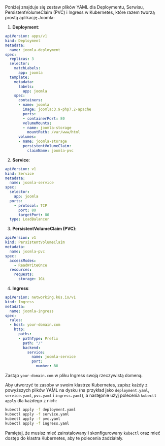 
Poniżej znajduje się zestaw plików YAML dla Deploymentu, Serwisu, PersistentVolumeClaim (PVC) i Ingress w Kubernetes, które razem tworzą prostą aplikację Joomla:

1. **Deployment**:

```yaml
apiVersion: apps/v1
kind: Deployment
metadata:
  name: joomla-deployment
spec:
  replicas: 3
  selector:
    matchLabels:
      app: joomla
  template:
    metadata:
      labels:
        app: joomla
    spec:
      containers:
      - name: joomla
        image: joomla:3.9-php7.2-apache
        ports:
        - containerPort: 80
        volumeMounts:
        - name: joomla-storage
          mountPath: /var/www/html
      volumes:
      - name: joomla-storage
        persistentVolumeClaim:
          claimName: joomla-pvc
```

2. **Service**:

```yaml
apiVersion: v1
kind: Service
metadata:
  name: joomla-service
spec:
  selector:
    app: joomla
  ports:
    - protocol: TCP
      port: 80
      targetPort: 80
  type: LoadBalancer
```

3. **PersistentVolumeClaim (PVC)**:

```yaml
apiVersion: v1
kind: PersistentVolumeClaim
metadata:
  name: joomla-pvc
spec:
  accessModes:
    - ReadWriteOnce
  resources:
    requests:
      storage: 1Gi
```

4. **Ingress**:

```yaml
apiVersion: networking.k8s.io/v1
kind: Ingress
metadata:
  name: joomla-ingress
spec:
  rules:
  - host: your-domain.com
    http:
      paths:
      - pathType: Prefix
        path: "/"
        backend:
          service:
            name: joomla-service
            port:
              number: 80
```

Zastąp `your-domain.com` w pliku Ingress swoją rzeczywistą domeną.

Aby utworzyć te zasoby w swoim klastrze Kubernetes, zapisz każdy z powyższych plików YAML na dysku (na przykład jako `deployment.yaml`, `service.yaml`, `pvc.yaml` i `ingress.yaml`), a następnie użyj polecenia `kubectl apply` dla każdego z nich:

```bash
kubectl apply -f deployment.yaml
kubectl apply -f service.yaml
kubectl apply -f pvc.yaml
kubectl apply -f ingress.yaml
```

Pamiętaj, że musisz mieć zainstalowany i skonfigurowany `kubectl` oraz mieć dostęp do klastra Kubernetes, aby te polecenia zadziałały.

